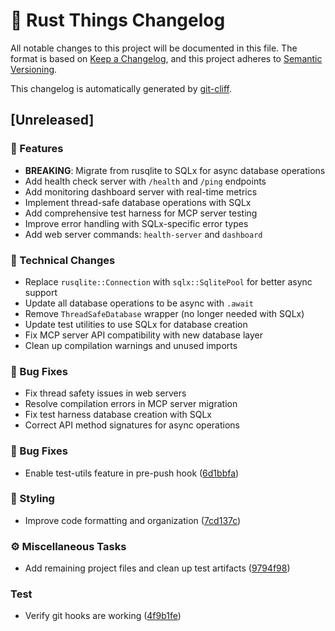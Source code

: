 # 🦀 Rust Things Changelog

All notable changes to this project will be documented in this file.
The format is based on [Keep a Changelog](https://keepachangelog.com/en/1.0.0/),
and this project adheres to [Semantic Versioning](https://semver.org/spec/v2.0.0.html).

This changelog is automatically generated by [git-cliff](https://github.com/orhun/git-cliff).

## [Unreleased]

### 🚀 Features

- **BREAKING**: Migrate from rusqlite to SQLx for async database operations
- Add health check server with `/health` and `/ping` endpoints
- Add monitoring dashboard server with real-time metrics
- Implement thread-safe database operations with SQLx
- Add comprehensive test harness for MCP server testing
- Improve error handling with SQLx-specific error types
- Add web server commands: `health-server` and `dashboard`

### 🔧 Technical Changes

- Replace `rusqlite::Connection` with `sqlx::SqlitePool` for better async support
- Update all database operations to be async with `.await`
- Remove `ThreadSafeDatabase` wrapper (no longer needed with SQLx)
- Update test utilities to use SQLx for database creation
- Fix MCP server API compatibility with new database layer
- Clean up compilation warnings and unused imports

### 🐛 Bug Fixes

- Fix thread safety issues in web servers
- Resolve compilation errors in MCP server migration
- Fix test harness database creation with SQLx
- Correct API method signatures for async operations


### 🐛 Bug Fixes

- Enable test-utils feature in pre-push hook ([6d1bbfa](https://github.com/GarthDB/rust-things/commit/6d1bbfae07feee64e3668dd12ae3cf41e5d7b512))


### 🎨 Styling

- Improve code formatting and organization ([7cd137c](https://github.com/GarthDB/rust-things/commit/7cd137cfa6a66f0c09eb113d940d56b639862dde))


### ⚙️ Miscellaneous Tasks

- Add remaining project files and clean up test artifacts ([9794f98](https://github.com/GarthDB/rust-things/commit/9794f98e794e9d83372e40cdfa9e77f754bbc298))


### Test

- Verify git hooks are working ([4f9b1fe](https://github.com/GarthDB/rust-things/commit/4f9b1fe2259d9eab1bb9455b40578b022350e6d3))


<!-- generated by git-cliff -->
